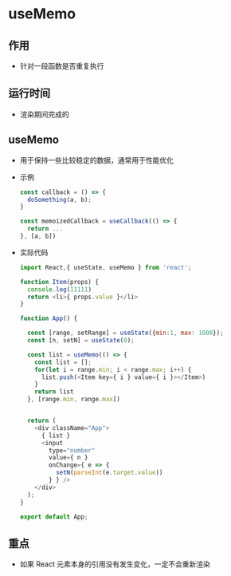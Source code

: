 # useMemo

## 作用

  - 针对一段函数是否重复执行

## 运行时间

  - 渲染期间完成的

## useMemo

  - 用于保持一些比较稳定的数据，通常用于性能优化

  - 示例

    ```js
    const callback = () => {
      doSomething(a, b);
    }

    const memoizedCallback = useCallback(() => {
      return ...
    }, [a, b])
    ```

  - 实际代码

    ```js
    import React,{ useState, useMemo } from 'react';

    function Item(props) {
      console.log(11111)
      return <li>{ props.value }</li>
    }

    function App() {

      const [range, setRange] = useState({min:1, max: 1000});
      const [n, setN] = useState(0);

      const list = useMemo(() => {
        const list = [];
        for(let i = range.min; i < range.max; i++) {
          list.push(<Item key={ i } value={ i }></Item>)
        }
        return list
      }, [range.min, range.max])


      return (
        <div className="App">
          { list }
          <input
            type="number"
            value={ n }
            onChange={ e => {
              setN(parseInt(e.target.value))
            } } />
        </div>
      );
    }

    export default App;
    ```

## 重点

  - 如果 React 元素本身的引用没有发生变化，一定不会重新渲染
